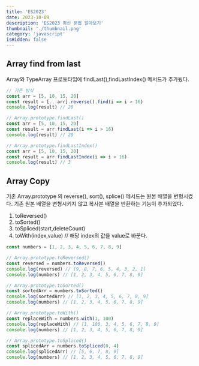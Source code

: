```yaml
---
title: 'ES2023'
date: 2023-10-09
description: 'ES2023 최신 문법 알아보기'
thumbnail: './thumbnail.png'
category: 'javascript'
isHidden: false
---
```


## Array find from last

Array와 TypeArray 프로토타입에 findLast(),findLastIndex() 메서드가 추가됬다.

```jsx
// 기존 방식
const arr = [5, 10, 15, 20]
const result = [...arr].reverse().find(i => i > 16)
console.log(result) // 20

// Array.prototype.findLast()
const arr = [5, 10, 15, 20]
const result = arr.findLast(i => i > 16)
console.log(result) // 20

// Array.prototype.findLastIndex()
const arr = [5, 10, 15, 20]
const result = arr.findLastIndex(i => i > 16)
console.log(result) // 3
```

## Array Copy

기존 Array.prototype 의 reverse(), sort(), splice() 메서드는 원본 배열을 변형시켰다. 기존 원본 배열을 변형시키지 않고 복사본 배열을 반환하는 기능이 추가되었다.

1. toReversed()
2. toSorted()
3. toSpliced(start,deleteCount)
4. toWith(index,value) // 해당 index의 값을 value로 바꾼다.

```jsx
const numbers = [1, 2, 3, 4, 5, 6, 7, 8, 9]

// Array.prototype.toReversed()
const reversed = numbers.toReversed()
console.log(reversed) // [9, 8, 7, 6, 5, 4, 3, 2, 1]
console.log(numbers) // [1, 2, 3, 4, 5, 6, 7, 8, 9]

// Array.prototype.toSorted()
const sortedArr = numbers.toSorted()
console.log(sortedArr) // [1, 2, 3, 4, 5, 6, 7, 8, 9]
console.log(numbers) // [1, 2, 3, 4, 5, 6, 7, 8, 9]

// Array.prototype.toWith()
const replaceWith = numbers.with(1, 100)
console.log(replaceWith) // [1, 100, 3, 4, 5, 6, 7, 8, 9]
console.log(numbers) // [1, 2, 3, 4, 5, 6, 7, 8, 9]

// Array.prototype.toSpliced()
const splicedArr = numbers.toSpliced(0, 4)
console.log(splicedArr) // [5, 6, 7, 8, 9]
console.log(numbers) // [1, 2, 3, 4, 5, 6, 7, 8, 9]
```
